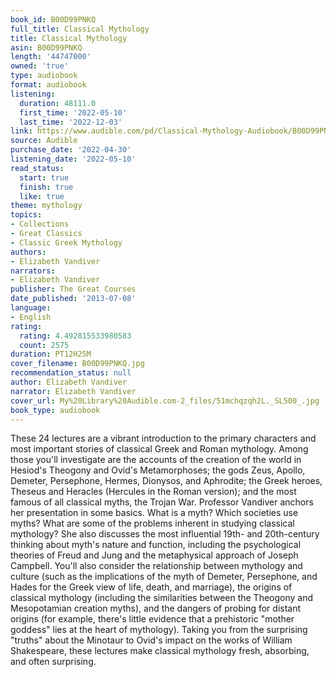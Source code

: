 ```yaml
---
book_id: B00D99PNKQ
full_title: Classical Mythology
title: Classical Mythology
asin: B00D99PNKQ
length: '44747000'
owned: 'true'
type: audiobook
format: audiobook
listening:
  duration: 48111.0
  first_time: '2022-05-10'
  last_time: '2022-12-03'
link: https://www.audible.com/pd/Classical-Mythology-Audiobook/B00D99PNKQ
source: Audible
purchase_date: '2022-04-30'
listening_date: '2022-05-10'
read_status:
  start: true
  finish: true
  like: true
theme: mythology
topics:
- Collections
- Great Classics
- Classic Greek Mythology
authors:
- Elizabeth Vandiver
narrators:
- Elizabeth Vandiver
publisher: The Great Courses
date_published: '2013-07-08'
language:
- English
rating:
  rating: 4.492815533980583
  count: 2575
duration: PT12H25M
cover_filename: B00D99PNKQ.jpg
recommendation_status: null
author: Elizabeth Vandiver
narrator: Elizabeth Vandiver
cover_url: My%20Library%20Audible.com-2_files/51mchqzqh2L._SL500_.jpg
book_type: audiobook
---
```

These 24 lectures are a vibrant introduction to the primary characters and most important stories of classical Greek and Roman mythology. Among those you'll investigate are the accounts of the creation of the world in Hesiod's Theogony and Ovid's Metamorphoses; the gods Zeus, Apollo, Demeter, Persephone, Hermes, Dionysos, and Aphrodite; the Greek heroes, Theseus and Heracles (Hercules in the Roman version); and the most famous of all classical myths, the Trojan War.
Professor Vandiver anchors her presentation in some basics. What is a myth? Which societies use myths? What are some of the problems inherent in studying classical mythology? She also discusses the most influential 19th- and 20th-century thinking about myth's nature and function, including the psychological theories of Freud and Jung and the metaphysical approach of Joseph Campbell. You'll also consider the relationship between mythology and culture (such as the implications of the myth of Demeter, Persephone, and Hades for the Greek view of life, death, and marriage), the origins of classical mythology (including the similarities between the Theogony and Mesopotamian creation myths), and the dangers of probing for distant origins (for example, there's little evidence that a prehistoric "mother goddess" lies at the heart of mythology).
Taking you from the surprising "truths" about the Minotaur to Ovid's impact on the works of William Shakespeare, these lectures make classical mythology fresh, absorbing, and often surprising.

